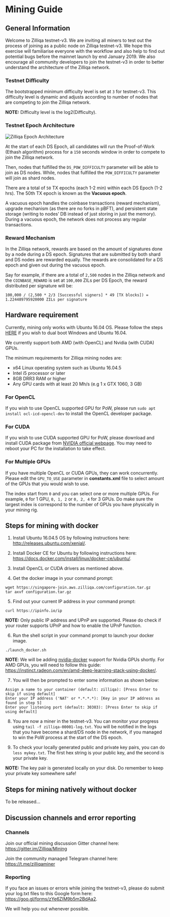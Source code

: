 # Mining Guide

## General Information
Welcome to Zilliqa testnet-v3. We are inviting all miners to test out the process of joining as a public node on Zilliqa testnet-v3. We hope this exercise will familiarise everyone with the workflow and also help to find out potential bugs before the mainnet launch by end January 2019. We also encourage all community developers to join the testnet-v3 in order to better understand the architecture of the Zilliqa network.

### Testnet Difficulty
The bootstrapped minimum difficulty level is set at `3` for testnet-v3. This difficulty level is dynamic and adjusts according to number of nodes that are competing to join the Zilliqa network.

**NOTE:** Difficulty level is the log2(Difficulty).

### Testnet Epoch Architecture
![Zilliqa Epoch Architecture](https://i.ibb.co/hgY1j3r/Screenshot-2018-11-28-16-29-39.png)

At the start of each DS Epoch, all candidates will run the Proof-of-Work (Ethash algorithm) process for a `150` seconds window in order to compete to join the Zilliqa network.

Then, nodes that fulfilled the `DS_POW_DIFFICULTY` parameter will be able to join as DS nodes. While, nodes that fulfilled the `POW_DIFFICULTY` parameter will join as shard nodes.

There are a total of `50` TX epochs (each 1-2 min) within each DS Epoch (1-2 hrs). The 50th TX epoch is known as the **Vacuous epoch**.

A vacuous epoch handles the coinbase transactions (reward mechanism), upgrade mechanism (as there are no forks in pBFT), and persistent state storage (writing to nodes’ DB instead of just storing in just the memory). During a vacuous epoch, the network does not process any regular transactions.

### Reward Mechanism
In the Zilliqa network, rewards are based on the amount of signatures done by a node during a DS epoch. Signatures that are submitted by both shard and DS nodes are rewarded equally. The rewards are consolidated for a DS epoch and given out during the vacuous epoch.

Say for example, if there are a total of `2,500` nodes in the Zilliqa network and the `COINBASE_REWARD` is set at `100,000` ZILs per DS Epoch, the reward distributed per signature will be:

`100,000 / (2,500 * 2/3 [Successful signers] * 49 [TX blocks]) = 1.224489795920000 ZILs per signature`

## Hardware requirement
Currently, mining only works with Ubuntu 16.04 OS. Please follow the steps [HERE](https://itsfoss.com/install-ubuntu-1404-dual-boot-mode-windows-8-81-uefi/) if you wish to dual boot Windows and Ubuntu 16.04.

We currently support both AMD (with OpenCL) and Nvidia (with CUDA) GPUs.

The minimum requirements for Zilliqa mining nodes are:
* x64 Linux operating system such as Ubuntu 16.04.5
* Intel i5 processor or later
* 8GB DRR3 RAM or higher
* Any GPU cards with at least 20 Mh/s (e.g 1 x GTX 1060, 3 GB)


### For OpenCL

If you wish to use OpenCL supported GPU for PoW, please run `sudo apt install ocl-icd-opencl-dev` to install the OpenCL developer package.

### For CUDA

If you wish to use CUDA supported GPU for PoW, please download and install CUDA package from [NVIDIA official webpage](https://developer.nvidia.com/cuda-downloads). You may need to reboot your PC for the installation to take effect. 

### For Multiple GPUs

If you have multiple OpenCL or CUDA GPUs, they can work concurrently. Please edit the `GPU_TO_USE` parameter in **constants.xml** file to select amount of the GPUs that you would wish to use. 

The index start from `0` and you can select one or more multiple GPUs. For example, `0` for 1 GPU, `0, 1, 2` or `0, 2, 4` for 3 GPUs. Do make sure the largest index is correspond to the number of GPUs you have physically in your mining rig.

## Steps for mining with docker
1. Install Ubuntu 16.04.5 OS by following instructions here: http://releases.ubuntu.com/xenial/.

2. Install Docker CE for Ubuntu by following instructions here: https://docs.docker.com/install/linux/docker-ce/ubuntu/.

3. Install OpenCL or CUDA drivers as mentioned above.

4. Get the docker image in your command prompt:
```
wget https://singapore-join.aws.zilliqa.com/configuration.tar.gz
tar axvf configuration.tar.gz
```

5. Find out your current IP address in your command prompt:
```
curl https://ipinfo.io/ip
```
**NOTE:** Only public IP address and UPnP are supported. Please do check if your router supports UPnP and how to enable the UPnP function.

6. Run the shell script in your command prompt to launch your docker image.
```
./launch_docker.sh
```
**NOTE**: We will be adding [nvidia-docker](https://github.com/NVIDIA/nvidia-docker) support for Nvidia GPUs shortly. For AMD GPUs, you will need to follow this guide: https://instinct.radeon.com/en/amd-deep-learning-stack-using-docker/.

7. You will then be prompted to enter some information as shown below:
```
Assign a name to your container (default: zilliqa): [Press Enter to skip if using default]
Enter your IP address ('NAT' or *.*.*.*): [Key in your IP address as found in step 5]
Enter your listening port (default: 30303): [Press Enter to skip if using default]
```
8. You are now a miner in the testnet-v3. You can monitor your progress using `tail -f zilliqa-00001-log.txt`. You will be notified in the logs that you have become a shard/DS node in the network, if you managed to win the PoW process at the start of the DS epoch.

9. To check your locally generated public and private key pairs, you can do `less mykey.txt`. The first hex string is your public key, and the second is your private key.

**NOTE:** The key pair is generated locally on your disk. Do remember to keep your private key somewhere safe!

## Steps for mining natively without docker
To be released...

## Discussion channels and error reporting
### Channels
Join our official mining discussion Gitter channel here: https://gitter.im/Zilliqa/Mining

Join the community managed Telegram channel here: https://t.me/zilliqaminer

### Reporting
If you face an issues or errors while joining the testnet-v3, please do submit your log.txt files to this Google form here: https://goo.gl/forms/zYe6ZIM9b5m2BdAa2. 

We will help you out whenever possible.




